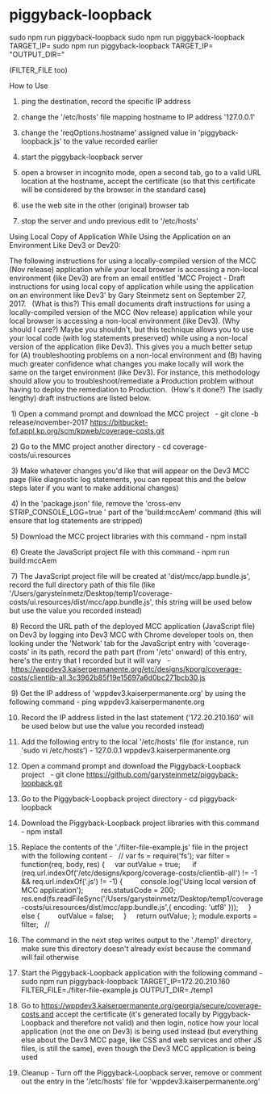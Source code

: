 # piggyback-loopback

sudo npm run piggyback-loopback
sudo npm run piggyback-loopback TARGET_IP=
sudo npm run piggyback-loopback TARGET_IP= "OUTPUT_DIR="

(FILTER_FILE too)

How to Use

1) ping the destination, record the specific IP address

2) change the '/etc/hosts' file mapping hostname to IP address '127.0.0.1'

3) change the 'reqOptions.hostname' assigned value in 'piggyback-loopback.js' to the value recorded earlier
4) start the piggyback-loopback server
5) open a browser in incognito mode, open a second tab, go to a valid URL location at the hostname, accept the certificate (so that this certificate will be considered by the browser in the standard case)
6) use the web site in the other (original) browser tab
7) stop the server and undo previous edit to '/etc/hosts'



Using Local Copy of Application While Using the Application on an Environment Like Dev3 or Dev20:


The following instructions for using a locally-compiled version of the MCC (Nov release) application while your local browser is accessing a non-local environment (like Dev3) are from an email entitled 'MCC Project - Draft instructions for using local copy of application while using the application on an environment like Dev3' by Gary Steinmetz sent on September 27, 2017.
 
(What is this?)
This email documents draft instructions for using a locally-compiled version of the MCC (Nov release) application while your local browser is accessing a non-local environment (like Dev3).
(Why should I care?)
Maybe you shouldn't, but this technique allows you to use your local code (with log statements preserved) while using a non-local version of the application (like Dev3). This gives you a much better setup for (A) troubleshooting problems on a non-local environment and (B) having much greater confidence what changes you make locally will work the same on the target environment (like Dev3). For instance, this methodology should allow you to troubleshoot/remediate a Production problem without having to deploy the remediation to Production. 
(How's it done?)
The (sadly lengthy) draft instructions are listed below.

 1) Open a command prompt and download the MCC project
  - git clone -b release/november-2017 https://bitbucket-fof.appl.kp.org/scm/kpweb/coverage-costs.git
  
 2) Go to the MMC project another directory - cd coverage-costs/ui.resources
 
 3) Make whatever changes you'd like that will appear on the Dev3 MCC page (like diagnostic log statements, you can repeat this and the below steps later if you want to make additional changes)
 
 4) In the 'package.json' file, remove the 'cross-env STRIP_CONSOLE_LOG=true ' part of the 'build:mccAem' command (this will ensure that log statements are stripped)
 
 5) Download the MCC project libraries with this command - npm install
 
 6) Create the JavaScript project file with this command - npm run build:mccAem
 
 7) The JavaScript project file will be created at 'dist/mcc/app.bundle.js', record the full directory path of this file (like '/Users/garysteinmetz/Desktop/temp1/coverage-costs/ui.resources/dist/mcc/app.bundle.js', this string will be used below but use the value you recorded instead)
 
 8) Record the URL path of the deployed MCC application (JavaScript file) on Dev3 by logging into Dev3 MCC with Chrome developer tools on, then looking under the 'Network' tab for the JavaScript entry with 'coverage-costs' in its path, record the path part (from '/etc' onward) of this entry, here's the entry that I recorded but it will vary
  - https://wppdev3.kaiserpermanente.org/etc/designs/kporg/coverage-costs/clientlib-all.3c3962b85f19e15697a6d0bc271bcb30.js
  
 9) Get the IP address of 'wppdev3.kaiserpermanente.org' by using the following command - ping wppdev3.kaiserpermanente.org
 
10) Record the IP address listed in the last statement ('172.20.210.160' will be used below but use the value you recorded instead)

11) Add the following entry to the local '/etc/hosts' file (for instance, run 'sudo vi /etc/hosts') - 127.0.0.1 wppdev3.kaiserpermanente.org

12) Open a command prompt and download the Piggyback-Loopback project
  - git clone https://github.com/garysteinmetz/piggyback-loopback.git
  
13) Go to the Piggyback-Loopback project directory - cd piggyback-loopback

14) Download the Piggyback-Loopback project libraries with this command - npm install

15) Replace the contents of the './filter-file-example.js' file in the project with the following content -
  //
var fs = require('fs');
var filter = function(req, body, res) {
    var outValue = true; 
    if (req.url.indexOf('/etc/designs/kporg/coverage-costs/clientlib-all') != -1 && req.url.indexOf('.js') != -1) {
        console.log('Using local version of MCC application');
        res.statusCode = 200;
        res.end(fs.readFileSync('/Users/garysteinmetz/Desktop/temp1/coverage-costs/ui.resources/dist/mcc/app.bundle.js',{ encoding: 'utf8' }));
    } else {
        outValue = false;
    }
    return outValue;
};
module.exports = filter;
  //
  
16) The command in the next step writes output to the './temp1' directory, make sure this directory doesn't already exist because the command will fail otherwise

17) Start the Piggyback-Loopback application with the following command - sudo npm run piggyback-loopback TARGET_IP=172.20.210.160 FILTER_FILE=./filter-file-example.js OUTPUT_DIR=./temp1

18) Go to https://wppdev3.kaiserpermanente.org/georgia/secure/coverage-costs and accept the certificate (it's generated locally by Piggyback-Loopback and therefore not valid) and then login, notice how your local application (not the one on Dev3) is being used instead (but everything else about the Dev3 MCC page, like CSS and web services and other JS files, is still the same), even though the Dev3 MCC application is being used

19) Cleanup - Turn off the Piggyback-Loopback server, remove or comment out the entry in the '/etc/hosts' file for 'wppdev3.kaiserpermanente.org'

